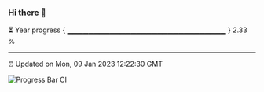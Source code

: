 ### Hi there 👋

⏳ Year progress { ▁▁▁▁▁▁▁▁▁▁▁▁▁▁▁▁▁▁▁▁▁▁▁▁▁▁▁▁▁▁ } 2.33 %

---

⏰ Updated on Mon, 09 Jan 2023 12:22:30 GMT

![Progress Bar CI](https://github.com/liununu/liununu/workflows/Progress%20Bar%20CI/badge.svg)

